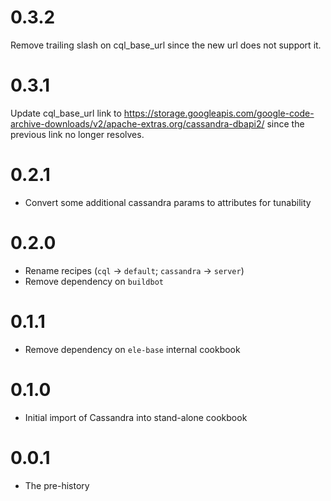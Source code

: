 # 0.3.2

Remove trailing slash on cql_base_url since the new url does not support it.

# 0.3.1

Update cql_base_url link to https://storage.googleapis.com/google-code-archive-downloads/v2/apache-extras.org/cassandra-dbapi2/ since the previous link no longer resolves.

# 0.2.1

- Convert some additional cassandra params to attributes for tunability

# 0.2.0

- Rename recipes (`cql` -> `default`; `cassandra` -> `server`)
- Remove dependency on `buildbot`

# 0.1.1

- Remove dependency on `ele-base` internal cookbook

# 0.1.0

- Initial import of Cassandra into stand-alone cookbook

# 0.0.1

- The pre-history 
